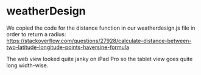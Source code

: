 # weatherDesign
We copied the code for the distance function in our weatherdesign.js file in order to return a radius:
  https://stackoverflow.com/questions/27928/calculate-distance-between-two-latitude-longitude-points-haversine-formula

The web view looked quite janky on iPad Pro so the tablet view goes quite long width-wise. 
